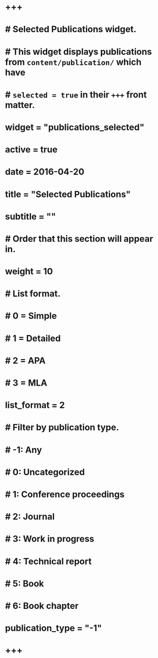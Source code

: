 # +++
# # Selected Publications widget.
# # This widget displays publications from `content/publication/` which have
# # `selected = true` in their `+++` front matter.
# widget = "publications_selected"
# active = true
# date = 2016-04-20
# 
# title = "Selected Publications"
# subtitle = ""
# 
# # Order that this section will appear in.
# weight = 10
# 
# # List format.
# #   0 = Simple
# #   1 = Detailed
# #   2 = APA
# #   3 = MLA
# list_format = 2
# 
# # Filter by publication type.
# # -1: Any
# #  0: Uncategorized
# #  1: Conference proceedings
# #  2: Journal
# #  3: Work in progress
# #  4: Technical report
# #  5: Book
# #  6: Book chapter
# publication_type = "-1"
# +++
# 
